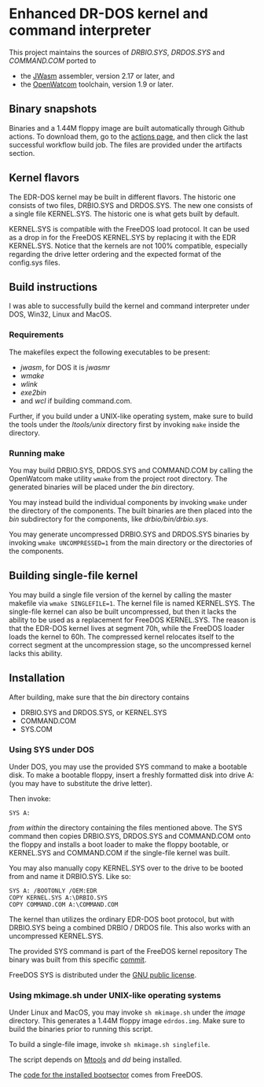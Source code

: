 # Enhanced DR-DOS kernel and command interpreter

This project maintains the sources of _DRBIO.SYS_, _DRDOS.SYS_ and
_COMMAND.COM_ ported to

 - the [JWasm](https://github.com/Baron-von-Riedesel/JWasm) assembler,
   version 2.17 or later, and
 - the [OpenWatcom](https://github.com/open-watcom/open-watcom-v2) toolchain,
   version 1.9 or later.

## Binary snapshots
Binaries and a 1.44M floppy image are built automatically through Github
actions. To download them, go to the [actions page](https://github.com/SvarDOS/edrdos/actions),
and then click the last successful workflow build job. The files are provided
under the artifacts section.

## Kernel flavors
The EDR-DOS kernel may be built in different flavors. The historic one
consists of two files, DRBIO.SYS and DRDOS.SYS. The new one consists of
a single file KERNEL.SYS. The historic one is what gets built by default.

KERNEL.SYS is compatible with the FreeDOS load protocol. It can be used
as a drop in for the FreeDOS KERNEL.SYS by replacing it with the EDR KERNEL.SYS.
Notice that the kernels are not 100% compatible, especially regarding
the drive letter ordering and the expected format of the config.sys files.


## Build instructions
I was able to successfully build the kernel and command interpreter under
DOS, Win32, Linux and MacOS.

### Requirements
The makefiles expect the following executables to be present:
 - _jwasm_, for DOS it is _jwasmr_
 - _wmake_
 - _wlink_
 - _exe2bin_
 - and _wcl_ if building command.com.

Further, if you build under a UNIX-like operating system, make sure to build
the tools under the _ltools/unix_ directory first by invoking `make` inside
the directory.

### Running make
You may build DRBIO.SYS, DRDOS.SYS and COMMAND.COM by calling the OpenWatcom
make utility `wmake` from the project root directory. The generated binaries
will be placed under the _bin_ directory.

You may instead build the individual components by invoking `wmake` under the
directory of the components. The built binaries are then placed into the _bin_
subdirectory for the components, like _drbio/bin/drbio.sys_.

You may generate uncompressed DRBIO.SYS and DRDOS.SYS binaries by invoking
`wmake UNCOMPRESSED=1` from the main directory or the directories of the
components.

## Building single-file kernel
You may build a single file version of the kernel by calling the master
makefile via `wmake SINGLEFILE=1`. The kernel file is named KERNEL.SYS.
The single-file kernel can also be built uncompressed, but then it lacks
the ability to be used as a replacement for FreeDOS KERNEL.SYS. The reason
is that the EDR-DOS kernel lives at segment 70h, while the FreeDOS loader
loads the kernel to 60h. The compressed kernel relocates itself to the
correct segment at the uncompression stage, so the uncompressed kernel
lacks this ability.

## Installation

After building, make sure that the _bin_ directory contains

 - DRBIO.SYS and DRDOS.SYS, or KERNEL.SYS
 - COMMAND.COM
 - SYS.COM

### Using SYS under DOS
Under DOS, you may use the provided SYS command to make a bootable disk.
To make a bootable floppy, insert a freshly formatted disk into
drive A: (you may have to substitute the drive letter).

Then invoke:

    SYS A:

*from within* the directory containing the files mentioned above. The
SYS command then copies DRBIO.SYS, DRDOS.SYS and COMMAND.COM onto the
floppy and installs a boot loader to make the floppy bootable, or
KERNEL.SYS and COMMAND.COM if the single-file kernel was built.

You may also manually copy KERNEL.SYS over to the drive to be booted
from and name it DRBIO.SYS. Like so:

    SYS A: /BOOTONLY /OEM:EDR
    COPY KERNEL.SYS A:\DRBIO.SYS
    COPY COMMAND.COM A:\COMMAND.COM

The kernel than utilizes the ordinary EDR-DOS boot protocol, but with
DRBIO.SYS being a combined DRBIO / DRDOS file. This also works with
an uncompressed KERNEL.SYS.

The provided SYS command is part of the FreeDOS kernel repository
The binary was built from this specific
[commit](https://github.com/FDOS/kernel/commit/c0127001908405d30d90f1755ad10c1b59ea8c90).

FreeDOS SYS is distributed under the
[GNU public license](https://github.com/FDOS/kernel/blob/master/COPYING).


### Using mkimage.sh under UNIX-like operating systems
Under Linux and MacOS, you may invoke `sh mkimage.sh` under the _image_
directory. This generates a 1.44M floppy image `edrdos.img`. Make sure
to build the binaries prior to running this script.

To build a single-file image, invoke `sh mkimage.sh singlefile`.

The script depends on [Mtools](https://www.gnu.org/software/mtools/) and _dd_
being installed.

The [code for the installed bootsector](https://github.com/FDOS/kernel/blob/c0127001908405d30d90f1755ad10c1b59ea8c90/boot/boot.asm)
comes from FreeDOS.
